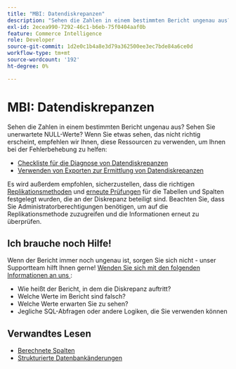 ```yaml
---
title: "MBI: Datendiskrepanzen"
description: "Sehen die Zahlen in einem bestimmten Bericht ungenau aus? Sehen Sie unerwartete NULL-Werte? Wenn Sie etwas sehen, das nicht richtig erscheint, empfehlen wir Ihnen, diese Ressourcen zu verwenden, um Ihnen bei der Fehlerbehebung zu helfen:"
exl-id: 2ecea990-7292-46c1-b6eb-75f0404aaf0b
feature: Commerce Intelligence
role: Developer
source-git-commit: 1d2e0c1b4a8e3d79a362500ee3ec7bde84a6ce0d
workflow-type: tm+mt
source-wordcount: '192'
ht-degree: 0%

---
```


# MBI: Datendiskrepanzen

Sehen die Zahlen in einem bestimmten Bericht ungenau aus? Sehen Sie unerwartete NULL-Werte? Wenn Sie etwas sehen, das nicht richtig erscheint, empfehlen wir Ihnen, diese Ressourcen zu verwenden, um Ihnen bei der Fehlerbehebung zu helfen:

* [Checkliste für die Diagnose von Datendiskrepanzen](/help/troubleshooting/miscellaneous/diagnosing-a-data-discrepancy.md)
* [Verwenden von Exporten zur Ermittlung von Datendiskrepanzen](/help/troubleshooting/miscellaneous/using-data-exports-to-pinpoint-discrepancies.md)

Es wird außerdem empfohlen, sicherzustellen, dass die richtigen [Replikationsmethoden](https://docs.magento.com/mbi/data-analyst/data-warehouse-mgr/cfg-replication-methods.html) und [erneute Prüfungen](https://docs.magento.com/mbi/data-analyst/data-warehouse-mgr/cfg-data-rechecks.html) für die Tabellen und Spalten festgelegt wurden, die an der Diskrepanz beteiligt sind. Beachten Sie, dass Sie Administratorberechtigungen benötigen, um auf die Replikationsmethode zuzugreifen und die Informationen erneut zu überprüfen.

## Ich brauche noch Hilfe!

Wenn der Bericht immer noch ungenau ist, sorgen Sie sich nicht - unser Supportteam hilft Ihnen gerne! [Wenden Sie sich mit den folgenden Informationen an uns ](/help/help-center-guide/help-center/magento-help-center-user-guide.md#submit-ticket):

* Wie heißt der Bericht, in dem die Diskrepanz auftritt?
* Welche Werte im Bericht sind falsch?
* Welche Werte erwarten Sie zu sehen?
* Jegliche SQL-Abfragen oder andere Logiken, die Sie verwenden können

## Verwandtes Lesen

* [Berechnete Spalten](/help/how-to/general/mbi-creating-and-editing-advanced-calculated-columns.md)
* [Strukturierte Datenbankänderungen](https://experienceleague.adobe.com/docs/commerce-business-intelligence/mbi/analyze/connecting/data-migration-services.html)
